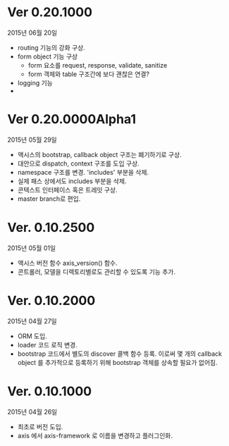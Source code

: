 # Ver 0.20.1000
2015년 06월 20일
* routing 기능의 강화 구상.
* form object 기능 구상
  * form 요소를 request, response, validate, sanitize 
  * form 객체와 table 구조간에 보다 괜찮은 연결?
* logging 기능
* 

# Ver 0.20.0000Alpha1
2015년 05월 29일
* 액시스의 bootstrap, callback object 구조는 폐기하기로 구상.
* 대안으로 dispatch, context 구조를 도입 구상.
* namespace 구조를 변경. 'includes' 부분을 삭제.
* 실제 패스 상에서도 includes 부분을 삭제.
* 콘텍스트 인터페이스 혹은 트레잇 구상.
* master branch로 편입. 

# Ver. 0.10.2500
2015년 05월 01일

* 액시스 버전 함수 axis_version() 함수.
* 콘트롤러, 모델을 디렉토리별로도 관리할 수 있도록 기능 추가.

# Ver. 0.10.2000
2015년 04월 27일

- ORM 도입.
- loader 코드 로직 변경.
- bootstrap 코드에서 별도의 discover 콜백 함수 등록. 이로써 몇 개의 callback object 를 추가적으로 등록하기 위해 bootstrap 객체를 상속할 필요가 없어짐.

# Ver. 0.10.1000
2015년 04월 26일

- 최초로 버전 도입.
- axis 에서 axis-framework 로 이름을 변경하고 플러그인화.